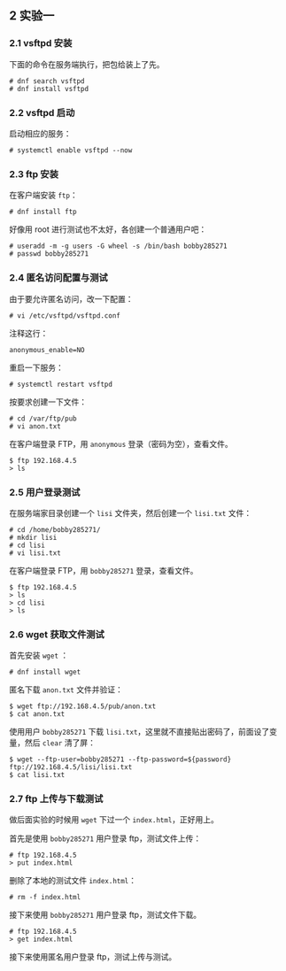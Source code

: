 ## 2 实验一

### 2.1 vsftpd 安装

下面的命令在服务端执行，把包给装上了先。

```
# dnf search vsftpd
# dnf install vsftpd
```

### 2.2 vsftpd 启动

启动相应的服务：

```
# systemctl enable vsftpd --now
```

### 2.3 ftp 安装

在客户端安装 `ftp`：

```
# dnf install ftp
```

好像用 root 进行测试也不太好，各创建一个普通用户吧：

```
# useradd -m -g users -G wheel -s /bin/bash bobby285271
# passwd bobby285271
```

### 2.4 匿名访问配置与测试

由于要允许匿名访问，改一下配置：

```
# vi /etc/vsftpd/vsftpd.conf
```

注释这行：

```
anonymous_enable=NO
```

重启一下服务：

```
# systemctl restart vsftpd
```

按要求创建一下文件：

```
# cd /var/ftp/pub
# vi anon.txt
```

在客户端登录 FTP，用 `anonymous` 登录（密码为空），查看文件。

```
$ ftp 192.168.4.5
> ls
```

### 2.5 用户登录测试

在服务端家目录创建一个 `lisi` 文件夹，然后创建一个 `lisi.txt` 文件：

```
# cd /home/bobby285271/
# mkdir lisi
# cd lisi
# vi lisi.txt
```

在客户端登录 FTP，用 `bobby285271` 登录，查看文件。

```
$ ftp 192.168.4.5
> ls
> cd lisi
> ls
```

### 2.6 wget 获取文件测试

首先安装 `wget` ：

```
# dnf install wget
```

匿名下载 `anon.txt` 文件并验证：

```
$ wget ftp://192.168.4.5/pub/anon.txt
$ cat anon.txt
```

使用用户 `bobby285271` 下载 `lisi.txt`，这里就不直接贴出密码了，前面设了变量，然后 `clear` 清了屏：

```
$ wget --ftp-user=bobby285271 --ftp-password=${password} ftp://192.168.4.5/lisi/lisi.txt
$ cat lisi.txt
```

### 2.7 ftp 上传与下载测试

做后面实验的时候用 `wget` 下过一个 `index.html`，正好用上。

首先是使用 `bobby285271` 用户登录 ftp，测试文件上传：

```
# ftp 192.168.4.5
> put index.html
```

删除了本地的测试文件 `index.html`：

```
# rm -f index.html
```

接下来使用 `bobby285271` 用户登录 ftp，测试文件下载。

```
# ftp 192.168.4.5
> get index.html
```

接下来使用匿名用户登录 ftp，测试上传与测试。
